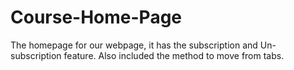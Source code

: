 # Course-Home-Page
The homepage for our webpage, it has the subscription and Un-subscription feature. Also included the method to move from tabs.
